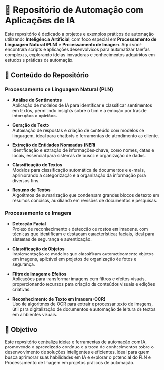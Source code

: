 # 📂 Repositório de Automação com Aplicações de IA

Este repositório é dedicado a projetos e exemplos práticos de automação utilizando **Inteligência Artificial**, com foco especial em **Processamento de Linguagem Natural (PLN)** e **Processamento de Imagem**. Aqui você encontrará scripts e aplicações desenvolvidos para automatizar tarefas complexas, explorando ideias inovadoras e conhecimentos adquiridos em estudos e práticas de automação.

## 📌 Conteúdo do Repositório

### Processamento de Linguagem Natural (PLN)
- **Análise de Sentimentos**  
  Aplicação de modelos de IA para identificar e classificar sentimentos em textos, permitindo insights sobre o tom e a emoção por trás de interações e opiniões.

- **Geração de Texto**  
  Automação de respostas e criação de conteúdo com modelos de linguagem, ideal para chatbots e ferramentas de atendimento ao cliente.

- **Extração de Entidades Nomeadas (NER)**  
  Identificação e extração de informações-chave, como nomes, datas e locais, essencial para sistemas de busca e organização de dados.

- **Classificação de Textos**  
  Modelos para classificação automática de documentos e e-mails, aprimorando a categorização e a organização da informação para diversos fins.

- **Resumo de Textos**  
  Algoritmos de sumarização que condensam grandes blocos de texto em resumos concisos, auxiliando em revisões de documentos e pesquisas.

### Processamento de Imagem
- **Detecção Facial**  
  Projeto de reconhecimento e detecção de rostos em imagens, com técnicas que identificam e destacam características faciais, ideal para sistemas de segurança e autenticação.

- **Classificação de Objetos**  
  Implementação de modelos que classificam automaticamente objetos em imagens, aplicável em projetos de organização de fotos e segurança.

- **Filtro de Imagem e Efeitos**  
  Aplicações para transformar imagens com filtros e efeitos visuais, proporcionando recursos para criação de conteúdos visuais e edições criativas.

- **Reconhecimento de Texto em Imagem (OCR)**  
  Uso de algoritmos de OCR para extrair e processar texto de imagens, útil para digitalização de documentos e automação de leitura de textos em ambientes visuais.

## 🚀 Objetivo

Este repositório centraliza ideias e ferramentas de automação com IA, promovendo o aprendizado contínuo e a troca de conhecimentos sobre o desenvolvimento de soluções inteligentes e eficientes. Ideal para quem busca aprimorar suas habilidades em IA e explorar o potencial do PLN e Processamento de Imagem em projetos práticos de automação.

